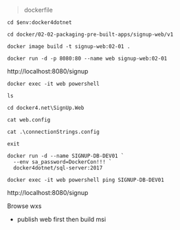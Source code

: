 


> dockerfile

```
cd $env:docker4dotnet

cd docker/02-02-packaging-pre-built-apps/signup-web/v1

docker image build -t signup-web:02-01 .
```



```
docker run -d -p 8080:80 --name web signup-web:02-01
```

http://localhost:8080/signup

```
docker exec -it web powershell

ls

cd docker4.net\SignUp.Web

cat web.config

cat .\connectionStrings.config

exit
```

```
docker run -d --name SIGNUP-DB-DEV01 `
  --env sa_password=DockerCon!!! `
  docker4dotnet/sql-server:2017

docker exec -it web powershell ping SIGNUP-DB-DEV01
```

http://localhost:8080/signup


Browse wxs

- publish web first then build msi
